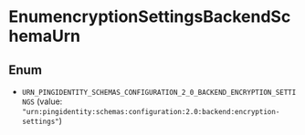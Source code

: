 

# EnumencryptionSettingsBackendSchemaUrn

## Enum


* `URN_PINGIDENTITY_SCHEMAS_CONFIGURATION_2_0_BACKEND_ENCRYPTION_SETTINGS` (value: `"urn:pingidentity:schemas:configuration:2.0:backend:encryption-settings"`)



